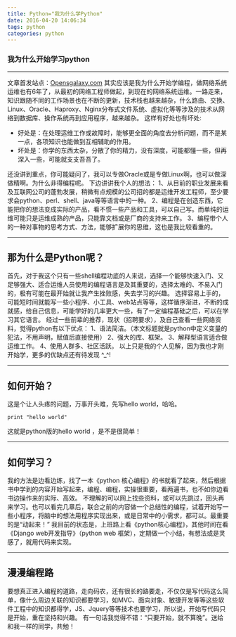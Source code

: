 ```yaml
---
title: Python="我为什么学Python"
date: 2016-04-20 14:06:34
tags: python
categories: python
---
```

### 我为什么开始学习python

---
文章首发站点：[Opensgalaxy.com](http://opensgalaxy.com/)
其实应该是我为什么开始学编程，做网络系统运维也有6年了，从最初的网络工程师做起，到现在的网络系统运维。一路走来，知识跟随不同的工作场景也在不断的更新，技术栈也越来越杂，什么路由、交换、Linux、Oracle、Haproxy、Nginx分布式文件系统、虚拟化等等涉及的技术从网络到数据库、操作系统再到应用程序，越来越杂。
这样有好处也有坏处:

 - 好处是：在处理运维工作或故障时，能够更全面的角度去分析问题，而不是某一点，各项知识也能做到互相辅助的作用。
 - 坏处是：你学的东西太杂，分散了你的精力，没有深度，可能都懂一些，但再深入一些，可能就支支吾吾了。

还没讲到重点，你可能疑问了，我可以专做Oracle或是专做Linux啊，也可以做深做精啊。为什么非得编程呢。
下边讲讲我个人的想法：
1、从目前的职业发展来看及互联网公司的蓬勃发展，稍微有点规模的公司招的都是运维开发工程师，至少要求会python、perl、shell、java等等语言中的一种。
2、编程是在创造东西，它能把你的想法变成实际的产品，看不惯一些产品和工具，可以自己写。而单纯的运维可能只是运维成熟的产品，只能靠文档或是厂商的支持来工作。
3、编程带个人的一种对事物的思考方式、方法，能够扩展你的思维，这也是我比较看重的。
***
## 那为什么是Python呢？

首先，对于我这个只有一些shell编程功底的人来说，选择一个能够快速入门、又足够强大、适合运维人员使用的编程语言是及其重要的，选择太难的、不易入门的，极有可能在最开始就让我产生挫败感，失去学习的兴趣。
选择容易上手的，可能短时间就能写一些小程序、小工具、web站点等等，这样循序渐进，不断的成就感，给自己信息，可能学好的几率更大一些，有了一定编程基础之后，可以在学习其它语言。
经过一些前辈的推荐，现状（招聘要求），及自己查看一些网络资料，觉得python有以下优点：
1、语法简洁。（本文标题就是python中定义变量的犯法，不用声明，赋值后直接使用）
2、强大的库、框架。
3、解释型语言适合做运维工作。
4、使用人群多、社区活跃。
以上只是我的个人见解，因为我也才刚开始学，更多的优缺点还有待发现 ^_^!
***

## 如何开始？

这是个让人头疼的问题，万事开头难，先写hello world，哈哈。
```
print "hello world"
```
这就是python版的hello world ，是不是很简单！
***

## 如何学习？

我的方法是边看边练，找了一本《python 核心编程》的书就看了起来，然后根据书中学到的内容开始写起来，编程、编程，实操很重要，看两遍书，也不如你边看书边操作来的实际、高效。
不理解的可以网上找些资料，或可以先跳过，回头再来学习。也可以看完几章后，联合之前的内容做一个总结性的编程，试着开始写一些小程序，将脑中的想法用程序实现出来，或是日常中的小需求，都可以。最重要的是“动起来！”
我目前的状态是，上班路上看《python核心编程》，其他时间在看《Django web开发指导》（python web 框架），定期做一个小结，有想法或是灵感了，就用代码来实现。
***

## 漫漫编程路

要想真正进入编程的道路，走向码农，还有很长的路要走，不仅仅是写代码这么简单，像什么周边关联的知识都要学习，如MVC、面向对象、敏捷开发等等这些软件工程中的知识都得学，JS、Jquery等等技术也要学习，所以说，开始写代码只是开始，重在坚持和兴趣。
有一句话我觉得不错：“只要开始，就不算晚”。送给和我一样的同学，共勉！


